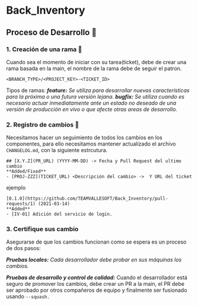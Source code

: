 # Back_Inventory

## Proceso de Desarrollo 🚀
### 1. Creación de una rama 🐙
Cuando sea el momento de iniciar con su tarea(ticket), debe de crear una rama basada en la main, el nombre de la rama debe de seguir el patron.
```
<BRANCH_TYPE>/<PROJECT_KEY>-<TICKET_ID>
```
Tipos de ramas:
_**feature:** Se utiliza para desarrollar nuevas características para la próxima o una futura versión lejana._
_**bugfix:** Se utiliza cuando es necesario actuar inmediatamente ante un estado no deseado de una versión de producción en vivo o que afecte otras areas de desarrollo._

### 2. Registro de cambios 🐾
Necesitamos hacer un seguimiento de todos los cambios en los componentes, para ello necesitamos mantener actualizado el archivo ``` CHANGELOG.md ```, con la siguiente estrcutura.
```
## [X.Y.Z](PR_URL) (YYYY-MM-DD) -> Fecha y Pull Request del ultimo cambio
**Added/Fixed**
- [PROJ-ZZZ](TICKET_URL) <Descripción del cambio> ->  Y URL del ticket
```

ejemplo
```
[0.1.0](https://github.com/TEAMVALLESOFT/Back_Inventory/pull-requests/1) (2021-03-14)
**Added**
- [IV-01] Adición del servicio de login. 
```
### 3. Certifique sus cambio
Asegurarse de que los cambios funcionan como se espera es un proceso de dos pasos:

_**Pruebas locales:** Cada desarrollador debe probar en sus máquinas los cambios._

_**Pruebas de desarrollo y control de calidad:**_ Cuando el desarrollador está seguro de promover los cambios, debe crear un PR a la main, el PR debe ser aprobado por otros compañeros de equipo y finalmente ser fusionado usando ```--squash.```
